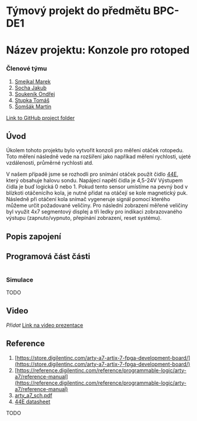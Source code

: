 # Týmový projekt do předmětu BPC-DE1 
# Název projektu: Konzole pro rotoped 

### Členové týmu

1. [Smejkal Marek](https://github.com/xsmejk30/Digital-electronics-1)
2. [Socha Jakub](https://github.com/xsocha00/Digital-electronics-1)
3. [Soukeník Ondřej](https://github.com/ondrasouk/Digital-electronics-1)
4. [Stupka Tomáš](https://github.com/ondrasouk/Digital-electronics-1)
5. [Šomšák Martin ](https://github.com/MartinSomsak00/DE1)

[Link to GitHub project folder](https://github.com/ondrasouk/Digital-Electronics-1-project)

## Úvod

Úkolem tohoto projektu bylo vytvořit konzoli pro měření otáček rotopedu. Toto měření následně vede na rozšíření jako napříkad měření rychlosti, ujeté vzdálenosti, průměrné rychlosti atd. 

V našem případě jsme se rozhodli pro snímání otáček použít čidlo [44E](https://dratek.cz/arduino/7735-halluv-senzor-44e.html?gclid=CjwKCAjwj6SEBhAOEiwAvFRuKIS_8uQ_ZEzr9x-yYRR3fPEQ0RS04KZdMaqaGm8xElUVrgnHnGZ3SxoCdZ4QAvD_BwE), který obsahuje halovu sondu. Napájecí napětí čidla je 4,5-24V Výstupem čidla je buď logická 0 nebo 1. Pokud tento sensor umístíme na pevný bod v blízkoti otáčenícího kola, je nutné přidat na otáčejí se kole magnetický puk. Následně při otáčení kola snímač vygeneruje signál pomocí kterého můžeme určit požadované veličiny. 
Pro následní zobrazení měřené veličiny byl využit 4x7 segmentový displej a tři ledky pro indikaci zobrazovaného výstupu (zapnuto/vypnuto, přepínání zobrazení, reset systému).

## Popis zapojení 


## Programová část části

```vhdl
```

### Simulace 

TODO


## Video
*Přidat*
[Link na video prezentace]()


## Reference

   1. [https://store.digilentinc.com/arty-a7-artix-7-fpga-development-board/](https://store.digilentinc.com/arty-a7-artix-7-fpga-development-board/)
   2. [https://reference.digilentinc.com/reference/programmable-logic/arty-a7/reference-manual](https://reference.digilentinc.com/reference/programmable-logic/arty-a7/reference-manual)
   3. [arty_a7_sch.pdf](Docs/arty_a7_sch.pdf)
   4. [44E datasheet](https://dratek.cz/docs/produkty/0/908/a3144eu.pdf)
   
TODO
